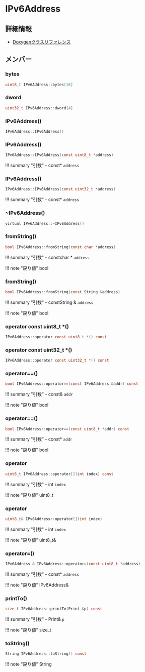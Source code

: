 # IPv6Address



## 詳細情報

- [Doxygenクラスリファレンス](https://lang-ship.com/reference/ESP32/latest/class_i_pv6_address.html)

## メンバー

###  bytes

```c
uint8_t IPv6Address::bytes[16]
```


###  dword

```c
uint32_t IPv6Address::dword[4]
```








### IPv6Address()



```c
IPv6Address::IPv6Address()
```



### IPv6Address()



```c
IPv6Address::IPv6Address(const uint8_t *address)
```

!!! summary "引数"
	- const* `address` 



### IPv6Address()



```c
IPv6Address::IPv6Address(const uint32_t *address)
```

!!! summary "引数"
	- const* `address` 



### ~IPv6Address()



```c
virtual IPv6Address::~IPv6Address()
```



### fromString()



```c
bool IPv6Address::fromString(const char *address)
```

!!! summary "引数"
	- constchar * `address` 

!!! note "戻り値"
	bool



### fromString()



```c
bool IPv6Address::fromString(const String &address)
```

!!! summary "引数"
	- constString & `address` 

!!! note "戻り値"
	bool



### operator const uint8_t *()



```c
IPv6Address::operator const uint8_t *() const
```



### operator const uint32_t *()



```c
IPv6Address::operator const uint32_t *() const
```



### operator==()



```c
bool IPv6Address::operator==(const IPv6Address &addr) const
```

!!! summary "引数"
	- const& `addr` 

!!! note "戻り値"
	bool



### operator==()



```c
bool IPv6Address::operator==(const uint8_t *addr) const
```

!!! summary "引数"
	- const* `addr` 

!!! note "戻り値"
	bool



### operator[]()



```c
uint8_t IPv6Address::operator[](int index) const
```

!!! summary "引数"
	- int `index` 

!!! note "戻り値"
	uint8_t



### operator[]()



```c
uint8_t& IPv6Address::operator[](int index)
```

!!! summary "引数"
	- int `index` 

!!! note "戻り値"
	uint8_t&



### operator=()



```c
IPv6Address & IPv6Address::operator=(const uint8_t *address)
```

!!! summary "引数"
	- const* `address` 

!!! note "戻り値"
	IPv6Address&



### printTo()



```c
size_t IPv6Address::printTo(Print &p) const
```

!!! summary "引数"
	- Print& `p` 

!!! note "戻り値"
	size_t



### toString()



```c
String IPv6Address::toString() const
```

!!! note "戻り値"
	String



